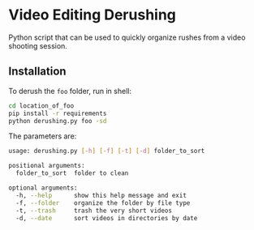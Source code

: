 # Video Editing Derushing

Python script that can be used to quickly organize rushes from a video shooting session.

## Installation

To derush the `foo` folder, run in shell:
```bash
cd location_of_foo
pip install -r requirements
python derushing.py foo -sd
```
The parameters are:
```bash
usage: derushing.py [-h] [-f] [-t] [-d] folder_to_sort

positional arguments:
  folder_to_sort  folder to clean

optional arguments:
  -h, --help      show this help message and exit
  -f, --folder    organize the folder by file type
  -t, --trash     trash the very short videos
  -d, --date      sort videos in directories by date
```
